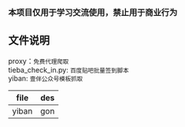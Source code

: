 ### 本项目仅用于学习交流使用，禁止用于商业行为
## 文件说明
proxy：`免费代理爬取` <br/>
tieba_check_in.py: `百度贴吧批量签到脚本`<br/>
yiban: `壹伴公众号模板抓取`<br/>

| file | des |
| ---- | ---- |
| yiban | gon |
